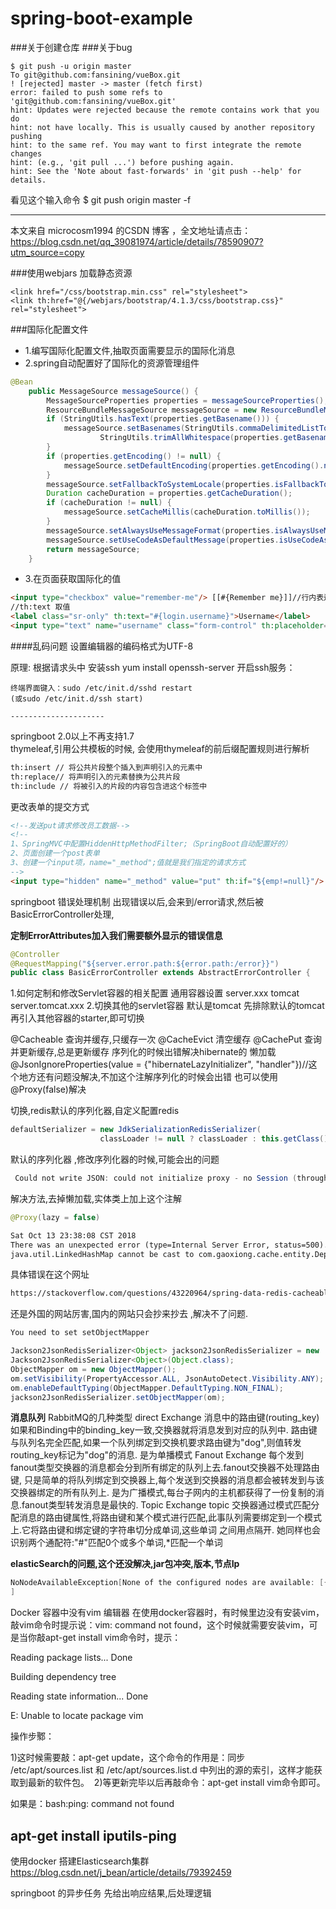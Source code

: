 # spring-boot-example
###关于创建仓库
###关于bug
```
$ git push -u origin master 
To git@github.com:fansining/vueBox.git 
! [rejected] master -> master (fetch first) 
error: failed to push some refs to 'git@github.com:fansining/vueBox.git' 
hint: Updates were rejected because the remote contains work that you do 
hint: not have locally. This is usually caused by another repository pushing 
hint: to the same ref. You may want to first integrate the remote changes 
hint: (e.g., 'git pull ...') before pushing again. 
hint: See the 'Note about fast-forwards' in 'git push --help' for details.
```
看见这个输入命令 $ git push origin master -f

---------------------

本文来自 microcosm1994 的CSDN 博客 ，全文地址请点击：https://blog.csdn.net/qq_39081974/article/details/78590907?utm_source=copy 

###使用webjars 加载静态资源
```
<link href="/css/bootstrap.min.css" rel="stylesheet">
<link th:href="@{/webjars/bootstrap/4.1.3/css/bootstrap.css}" rel="stylesheet">
 ```      
###国际化配置文件
* 1.编写国际化配置文件,抽取页面需要显示的国际化消息
* 2.spring自动配置好了国际化的资源管理组件
```java
@Bean
	public MessageSource messageSource() {
		MessageSourceProperties properties = messageSourceProperties();
		ResourceBundleMessageSource messageSource = new ResourceBundleMessageSource();
		if (StringUtils.hasText(properties.getBasename())) {
			messageSource.setBasenames(StringUtils.commaDelimitedListToStringArray(
					StringUtils.trimAllWhitespace(properties.getBasename())));
		}
		if (properties.getEncoding() != null) {
			messageSource.setDefaultEncoding(properties.getEncoding().name());
		}
		messageSource.setFallbackToSystemLocale(properties.isFallbackToSystemLocale());
		Duration cacheDuration = properties.getCacheDuration();
		if (cacheDuration != null) {
			messageSource.setCacheMillis(cacheDuration.toMillis());
		}
		messageSource.setAlwaysUseMessageFormat(properties.isAlwaysUseMessageFormat());
		messageSource.setUseCodeAsDefaultMessage(properties.isUseCodeAsDefaultMessage());
		return messageSource;
	}
```
* 3.在页面获取国际化的值
```html
<input type="checkbox" value="remember-me"/> [[#{Remember me}]]//行内表达式
//th:text 取值
<label class="sr-only" th:text="#{login.username}">Username</label>
<input type="text" name="username" class="form-control" th:placeholder="#{login.username}" required="" autofocus="">

```
####乱码问题
设置编辑器的编码格式为UTF-8

原理:
    根据请求头中 
    安装ssh
    yum install openssh-server
    开启ssh服务：
    
    终端界面键入：sudo /etc/init.d/sshd restart
    (或sudo /etc/init.d/ssh start)
    
    ---------------------
springboot 2.0以上不再支持1.7    
thymeleaf,引用公共模板的时候, 会使用thymeleaf的前后缀配置规则进行解析
```html
th:insert // 将公共片段整个插入到声明引入的元素中
th:replace// 将声明引入的元素替换为公共片段
th:include // 将被引入的片段的内容包含进这个标签中

```
更改表单的提交方式
```html
<!--发送put请求修改员工数据-->
<!--
1、SpringMVC中配置HiddenHttpMethodFilter;（SpringBoot自动配置好的）
2、页面创建一个post表单
3、创建一个input项，name="_method";值就是我们指定的请求方式
-->
<input type="hidden" name="_method" value="put" th:if="${emp!=null}"/>
```
springboot 错误处理机制
出现错误以后,会来到/error请求,然后被BasicErrorController处理,

**定制ErrorAttributes加入我们需要额外显示的错误信息**
```java
@Controller
@RequestMapping("${server.error.path:${error.path:/error}}")
public class BasicErrorController extends AbstractErrorController {

```

1.如何定制和修改Servlet容器的相关配置
通用容器设置
server.xxx
tomcat
server.tomcat.xxx
2.切换其他的servlet容器
默认是tomcat
先排除默认的tomcat
再引入其他容器的starter,即可切换 


@Cacheable 查询并缓存,只缓存一次
@CacheEvict 清空缓存
@CachePut 查询并更新缓存,总是更新缓存
序列化的时候出错解决hibernate的 懒加载
@JsonIgnoreProperties(value = {"hibernateLazyInitializer", "handler"})//这个地方还有问题没解决,不加这个注解序列化的时候会出错
也可以使用
@Proxy(false)解决

切换,redis默认的序列化器,自定义配置redis
```java
defaultSerializer = new JdkSerializationRedisSerializer(
					classLoader != null ? classLoader : this.getClass().getClassLoader());
```
默认的序列化器 ,修改序列化器的时候,可能会出的问题
```java
 Could not write JSON: could not initialize proxy - no Session (through reference chain: com.spring.example.entities.Users
```
解决方法,去掉懒加载,实体类上加上这个注解
```java
@Proxy(lazy = false)
```
```html
Sat Oct 13 23:38:08 CST 2018
There was an unexpected error (type=Internal Server Error, status=500).
java.util.LinkedHashMap cannot be cast to com.gaoxiong.cache.entity.Department
```
具体错误在这个网址
```html
https://stackoverflow.com/questions/43220964/spring-data-redis-cacheable-java-lang-classcastexception-java-util-hashmap-can/49000379#comment73517832_43222354
```
还是外国的网站厉害,国内的网站只会抄来抄去 ,解决不了问题.
```java
You need to set setObjectMapper

Jackson2JsonRedisSerializer<Object> jackson2JsonRedisSerializer = new 
Jackson2JsonRedisSerializer<Object>(Object.class);
ObjectMapper om = new ObjectMapper();
om.setVisibility(PropertyAccessor.ALL, JsonAutoDetect.Visibility.ANY);
om.enableDefaultTyping(ObjectMapper.DefaultTyping.NON_FINAL);
jackson2JsonRedisSerializer.setObjectMapper(om);
```
****消息队列****
RabbitMQ的几种类型
direct Exchange
消息中的路由键(routing_key)如果和Binding中的binding_key一致,交换器就将消息发到对应的队列中.
路由键与队列名完全匹配,如果一个队列绑定到交换机要求路由键为"dog",则值转发routing_key标记为"dog"的消息.
是为单播模式
Fanout Exchange
每个发到fanout类型交换器的消息都会分到所有绑定的队列上去.fanout交换器不处理路由键,
只是简单的将队列绑定到交换器上,每个发送到交换器的消息都会被转发到与该交换器绑定的所有队列上.
是为广播模式,每台子网内的主机都获得了一份复制的消息.fanout类型转发消息是最快的.
Topic Exchange
topic 交换器通过模式匹配分配消息的路由键属性,将路由键和某个模式进行匹配,此事队列需要绑定到一个模式上.它将路由键和绑定键的字符串切分成单词,这些单词
之间用点隔开.
她同样也会识别两个通配符:"#"匹配0个或多个单词,*匹配一个单词

**elasticSearch的问题,这个还没解决,jar包冲突,版本,节点Ip**
```java
NoNodeAvailableException[None of the configured nodes are available: [{#transport#-1}{NuUPL-pYRZ6Dov2PlEGDZg}{192.168.1.104}{192.168.1.104:9300}]
]
```

Docker 容器中没有vim 编辑器
在使用docker容器时，有时候里边没有安装vim，敲vim命令时提示说：vim: command not found，这个时候就需要安装vim，可是当你敲apt-get install vim命令时，提示：

Reading package lists... Done

Building dependency tree

Reading state information... Done

E: Unable to locate package vim

操作步鄹：

1)这时候需要敲：apt-get update，这个命令的作用是：同步 /etc/apt/sources.list 和 /etc/apt/sources.list.d 中列出的源的索引，这样才能获取到最新的软件包。 
2)等更新完毕以后再敲命令：apt-get install vim命令即可。

如果是：bash:ping: command not found

apt-get install iputils-ping
--------------------- 
使用docker 搭建Elasticsearch集群
https://blog.csdn.net/j_bean/article/details/79392459

springboot 的异步任务
先给出响应结果,后处理逻辑
